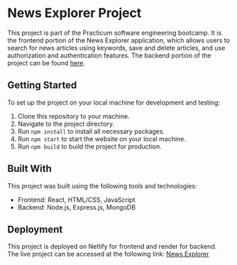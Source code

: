 # News Explorer Project

This project is part of the Practicum software engineering bootcamp. It is the frontend portion of the News Explorer application, which allows users to search for news articles using keywords, save and delete articles, and use authorization and authentication features. The backend portion of the project can be found [here](https://github.com/four88/news-explorer-backend).

## Getting Started

To set up the project on your local machine for development and testing:

1. Clone this repository to your machine.
2. Navigate to the project directory.
3. Run `npm install` to install all necessary packages.
4. Run `npm start` to start the website on your local machine.
5. Run `npm build` to build the project for production.

## Built With

This project was built using the following tools and technologies:

- Frontend: React, HTML/CSS, JavaScript
- Backend: Node.js, Express.js, MongoDB

## Deployment

This project is deployed on Netlify for frontend and render for backend.\
The live project can be accessed at the following link: [News Explorer](https://649ab4fcce5a766433de0fb7--euphonious-twilight-07d568.netlify.app/saved-news)
